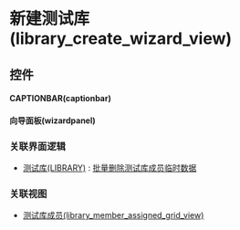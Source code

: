 # 新建测试库(library_create_wizard_view)  <!-- {docsify-ignore-all} -->




## 控件
#### CAPTIONBAR(captionbar)

#### 向导面板(wizardpanel)



### 关联界面逻辑
  * [测试库(LIBRARY)](module/TestMgmt/library) : [批量删除测试库成员临时数据](module/TestMgmt/library/uilogic/remove_batch_temp)

### 关联视图
  * [测试库成员(library_member_assigned_grid_view)](app/view/library_member_assigned_grid_view)

<script>
 const { createApp } = Vue
  createApp({
    data() {
      return {

      }
    }
  }).use(ElementPlus).mount('#app')
</script>